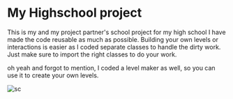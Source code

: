 # My Highschool project
This is my and my project partner's school project for my high school
I have made the code reusable as much as possible.
Building your own levels or interactions is easier as I coded separate classes to handle the dirty work.
Just make sure to import the right classes to do your work.

oh yeah and forgot to mention, I coded a level maker as well, so you can use it to create your own levels.

![sc](https://github.com/kushurox/mokepon/assets/38589424/a3e476ec-7a27-4ec0-bc99-4def31229be1)
